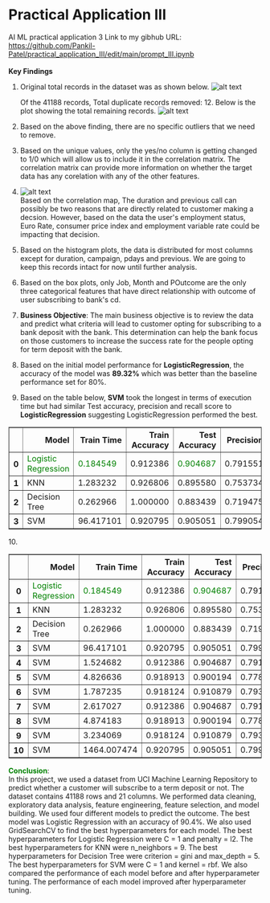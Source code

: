 # Practical Application III
AI ML practical application 3
Link to my gibhub URL: https://github.com/Pankil-Patel/practical_application_III/edit/main/prompt_III.ipynb
<br/><br/><b>Key Findings</b>
1. Original total records in the dataset was as shown below.
![alt text](https://github.com/Pankil-Patel/practical_application_III/blob/main/images/1_totalrecords_eachcolumn.PNG)

   Of the 41188 records, Total duplicate records removed: 12. Below is the plot showing the total remaining records.
 ![alt text](https://github.com/Pankil-Patel/practical_application_III/blob/main/images/2_totalrecords_afterremovingduplicates.PNG)
2. Based on the above finding, there are no specific outliers that we need to remove.
3. Based on the unique values, only the yes/no column is getting changed to 1/0 which will allow us to include it in the correlation matrix. The correlation matrix can provide more information on whether the target data has any corelation with any of the other features.
4.  ![alt text](https://github.com/Pankil-Patel/practical_application_III/blob/main/images/3_correlationmatrix.PNG)
<br/>Based on the correlation map, The duration and previous call can possibly be two reasons that are directly related to customer making a decsion. However, based on the data the user's employment status, Euro Rate, consumer price index and employment variable rate could be impacting that decision. 
5. Based on the histogram plots, the data is distributed for most columns except for duration, campaign, pdays and previous. We are going to keep this records intact for now until further analysis.
6. Based on the box plots, only Job, Month and POutcome are the only three categorical features that have direct relationship with outcome of user subscribing to bank's cd.
7. <b>Business Objective</b>: The main business objective is to review the data and predict what criteria will lead to customer opting for subscribing to a bank deposit with the bank. This determination can help the bank focus on those customers to increase the success rate for the people opting for term deposit with the bank.
8. Based on the initial model performance for <b>LogisticRegression</b>, the accuracy of the model was <b>89.32%</b> which was better than the baseline performance set for 80%.
9. Based on the table below, <b>SVM</b> took the longest in terms of execution time but had similar Test accuracy, precision and recall score to <b>LogisticRegression</b> suggesting LogisticRegression performed the best. 
<div>
<style scoped>
    .dataframe tbody tr th:only-of-type {
        vertical-align: middle;
    }

    .dataframe tbody tr th {
        vertical-align: top;
    }

    .dataframe thead th {
        text-align: right;
    }
</style>
<table border="1" class="dataframe">
  <thead>
    <tr style="text-align: right;">
      <th></th>
      <th>Model</th>
      <th>Train Time</th>
      <th>Train Accuracy</th>
      <th>Test Accuracy</th>
      <th>Precision</th>
      <th>Recall</th>
      <th>F1-Score</th>
      <th>ROC-AUC</th>
    </tr>
  </thead>
  <tbody>
    <tr>
      <th>0</th>
      <td><font color="green">Logistic Regression</font></td>
      <td><font color="green">0.184549</font></td>
      <td>0.912386</td>
      <td><font color="green">0.904687</font></td>
      <td>0.791551</td>
      <td>0.684107</td>
      <td>0.720955</td>
      <td>0.684107</td>
    </tr>
    <tr>
      <th>1</th>
      <td>KNN</td>
      <td>1.283232</td>
      <td>0.926806</td>
      <td>0.895580</td>
      <td>0.753734</td>
      <td>0.677607</td>
      <td>0.705939</td>
      <td>0.677607</td>
    </tr>
    <tr>
      <th>2</th>
      <td>Decision Tree</td>
      <td>0.262966</td>
      <td>1.000000</td>
      <td>0.883439</td>
      <td>0.719475</td>
      <td>0.717120</td>
      <td>0.718287</td>
      <td>0.717120</td>
    </tr>
    <tr>
      <th>3</th>
      <td>SVM</td>
      <td>96.417101</td>
      <td>0.920795</td>
      <td>0.905051</td>
      <td>0.799054</td>
      <td>0.674053</td>
      <td>0.713904</td>
      <td>0.674053</td>
    </tr>
  </tbody>
</table>
</div>
10. <div>
<style scoped>
    .dataframe tbody tr th:only-of-type {
        vertical-align: middle;
    }

    .dataframe tbody tr th {
        vertical-align: top;
    }

    .dataframe thead th {
        text-align: right;
    }
</style>
<table border="1" class="dataframe">
  <thead>
    <tr style="text-align: right;">
      <th></th>
      <th>Model</th>
      <th>Train Time</th>
      <th>Train Accuracy</th>
      <th>Test Accuracy</th>
      <th>Precision</th>
      <th>Recall</th>
      <th>F1-Score</th>
      <th>ROC-AUC</th>
    </tr>
  </thead>
  <tbody>
    <tr>
      <th>0</th>
      <td><font color="green">Logistic Regression</font></td>
      <td><font color="green">0.184549</font></td>
      <td>0.912386</td>
      <td><font color="green">0.904687</font></td>
      <td>0.791551</td>
      <td>0.684107</td>
      <td>0.720955</td>
      <td>0.684107</td>
    </tr>
    <tr>
      <th>1</th>
      <td>KNN</td>
      <td>1.283232</td>
      <td>0.926806</td>
      <td>0.895580</td>
      <td>0.753734</td>
      <td>0.677607</td>
      <td>0.705939</td>
      <td>0.677607</td>
    </tr>
    <tr>
      <th>2</th>
      <td>Decision Tree</td>
      <td>0.262966</td>
      <td>1.000000</td>
      <td>0.883439</td>
      <td>0.719475</td>
      <td>0.717120</td>
      <td>0.718287</td>
      <td>0.717120</td>
    </tr>
    <tr>
      <th>3</th>
      <td>SVM</td>
      <td>96.417101</td>
      <td>0.920795</td>
      <td>0.905051</td>
      <td>0.799054</td>
      <td>0.674053</td>
      <td>0.713904</td>
      <td>0.674053</td>
    </tr>
    <tr>
      <th>4</th>
      <td>SVM</td>
      <td>1.524682</td>
      <td>0.912386</td>
      <td>0.904687</td>
      <td>0.791551</td>
      <td>0.684107</td>
      <td>0.720955</td>
      <td>0.684107</td>
    </tr>
    <tr>
      <th>5</th>
      <td>SVM</td>
      <td>4.826636</td>
      <td>0.918913</td>
      <td>0.900194</td>
      <td>0.778379</td>
      <td>0.663716</td>
      <td>0.700345</td>
      <td>0.663716</td>
    </tr>
    <tr>
      <th>6</th>
      <td>SVM</td>
      <td>1.787235</td>
      <td>0.918124</td>
      <td>0.910879</td>
      <td>0.793954</td>
      <td>0.746504</td>
      <td>0.767230</td>
      <td>0.746504</td>
    </tr>
    <tr>
      <th>7</th>
      <td>SVM</td>
      <td>2.617027</td>
      <td>0.912386</td>
      <td>0.904687</td>
      <td>0.791551</td>
      <td>0.684107</td>
      <td>0.720955</td>
      <td>0.684107</td>
    </tr>
    <tr>
      <th>8</th>
      <td>SVM</td>
      <td>4.874183</td>
      <td>0.918913</td>
      <td>0.900194</td>
      <td>0.778379</td>
      <td>0.663716</td>
      <td>0.700345</td>
      <td>0.663716</td>
    </tr>
    <tr>
      <th>9</th>
      <td>SVM</td>
      <td>3.234069</td>
      <td>0.918124</td>
      <td>0.910879</td>
      <td>0.793954</td>
      <td>0.746504</td>
      <td>0.767230</td>
      <td>0.746504</td>
    </tr>
    <tr>
      <th>10</th>
      <td>SVM</td>
      <td>1464.007474</td>
      <td>0.920795</td>
      <td>0.905051</td>
      <td>0.799054</td>
      <td>0.674053</td>
      <td>0.713904</td>
      <td>0.674053</td>
    </tr>
  </tbody>
</table>
</div>
<b><font color="green">Conclusion</font></b>:<br/> In this project, we used a dataset from UCI Machine Learning Repository to predict whether a customer will subscribe to a term deposit or not. The dataset contains 41188 rows and 21 columns. We performed data cleaning, exploratory data analysis, feature engineering, feature selection, and model building. We used four different models to predict the outcome. The best model was Logistic Regression with an accuracy of 90.4%. We also used GridSearchCV to find the best hyperparameters for each model. The best hyperparameters for Logistic Regression were C = 1 and penalty = l2. The best hyperparameters for KNN were n_neighbors = 9. The best hyperparameters for Decision Tree were criterion = gini and max_depth = 5. The best hyperparameters for SVM were C = 1 and kernel = rbf. We also compared the performance of each model before and after hyperparameter tuning. The performance of each model improved after hyperparameter tuning. 